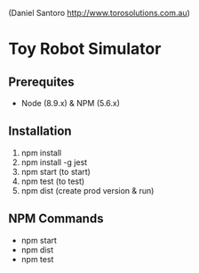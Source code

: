 (Daniel Santoro http://www.torosolutions.com.au)

# Toy Robot Simulator

## Prerequites
 - Node (8.9.x) & NPM (5.6.x)

## Installation
 1. npm install
 2. npm install -g jest
 3. npm start (to start)
 4. npm test (to test)
 5. npm dist (create prod version & run)

## NPM Commands

 - npm start
 - npm dist
 - npm test


